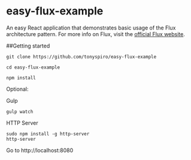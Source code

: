 # easy-flux-example
An easy React application that demonstrates basic usage of the Flux architecture pattern.  For more info on Flux, visit the [official Flux website](https://facebook.github.io/flux/).

##Getting started
```
git clone https://github.com/tonyspiro/easy-flux-example
```

```
cd easy-flux-example
```

```
npm install
```

Optional:

Gulp
```
gulp watch
```
HTTP Server
```
sudo npm install -g http-server
http-server
```

Go to http://localhost:8080
